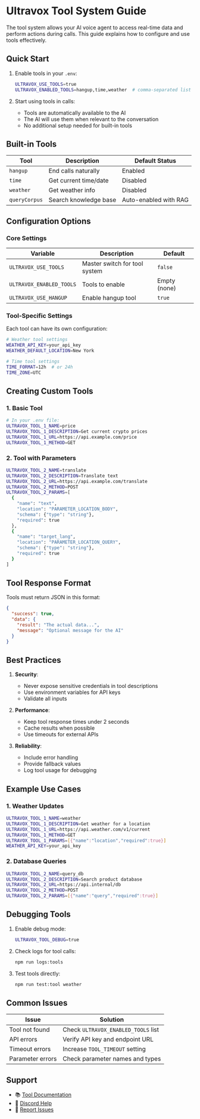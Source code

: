 # Ultravox Tool System Guide

The tool system allows your AI voice agent to access real-time data and perform actions during calls. This guide explains how to configure and use tools effectively.

## Quick Start

1. Enable tools in your `.env`:
   ```bash
   ULTRAVOX_USE_TOOLS=true
   ULTRAVOX_ENABLED_TOOLS=hangup,time,weather  # comma-separated list
   ```

2. Start using tools in calls:
   - Tools are automatically available to the AI
   - The AI will use them when relevant to the conversation
   - No additional setup needed for built-in tools

## Built-in Tools

| Tool | Description | Default Status |
|------|-------------|----------------|
| `hangup` | End calls naturally | Enabled |
| `time` | Get current time/date | Disabled |
| `weather` | Get weather info | Disabled |
| `queryCorpus` | Search knowledge base | Auto-enabled with RAG |

## Configuration Options

### Core Settings

| Variable | Description | Default |
|----------|-------------|---------|
| `ULTRAVOX_USE_TOOLS` | Master switch for tool system | `false` |
| `ULTRAVOX_ENABLED_TOOLS` | Tools to enable | Empty (none) |
| `ULTRAVOX_USE_HANGUP` | Enable hangup tool | `true` |

### Tool-Specific Settings

Each tool can have its own configuration:

```bash
# Weather tool settings
WEATHER_API_KEY=your_api_key
WEATHER_DEFAULT_LOCATION=New York

# Time tool settings
TIME_FORMAT=12h  # or 24h
TIME_ZONE=UTC
```

## Creating Custom Tools

### 1. Basic Tool

```bash
# In your .env file:
ULTRAVOX_TOOL_1_NAME=price
ULTRAVOX_TOOL_1_DESCRIPTION=Get current crypto prices
ULTRAVOX_TOOL_1_URL=https://api.example.com/price
ULTRAVOX_TOOL_1_METHOD=GET
```

### 2. Tool with Parameters

```bash
ULTRAVOX_TOOL_2_NAME=translate
ULTRAVOX_TOOL_2_DESCRIPTION=Translate text
ULTRAVOX_TOOL_2_URL=https://api.example.com/translate
ULTRAVOX_TOOL_2_METHOD=POST
ULTRAVOX_TOOL_2_PARAMS=[
  {
    "name": "text",
    "location": "PARAMETER_LOCATION_BODY",
    "schema": {"type": "string"},
    "required": true
  },
  {
    "name": "target_lang",
    "location": "PARAMETER_LOCATION_QUERY",
    "schema": {"type": "string"},
    "required": true
  }
]
```

## Tool Response Format

Tools must return JSON in this format:

```json
{
  "success": true,
  "data": {
    "result": "The actual data...",
    "message": "Optional message for the AI"
  }
}
```

## Best Practices

1. **Security**:
   - Never expose sensitive credentials in tool descriptions
   - Use environment variables for API keys
   - Validate all inputs

2. **Performance**:
   - Keep tool response times under 2 seconds
   - Cache results when possible
   - Use timeouts for external APIs

3. **Reliability**:
   - Include error handling
   - Provide fallback values
   - Log tool usage for debugging

## Example Use Cases

### 1. Weather Updates
```bash
ULTRAVOX_TOOL_1_NAME=weather
ULTRAVOX_TOOL_1_DESCRIPTION=Get weather for a location
ULTRAVOX_TOOL_1_URL=https://api.weather.com/v1/current
ULTRAVOX_TOOL_1_METHOD=GET
ULTRAVOX_TOOL_1_PARAMS=[{"name":"location","required":true}]
WEATHER_API_KEY=your_api_key
```

### 2. Database Queries
```bash
ULTRAVOX_TOOL_2_NAME=query_db
ULTRAVOX_TOOL_2_DESCRIPTION=Search product database
ULTRAVOX_TOOL_2_URL=https://api.internal/db
ULTRAVOX_TOOL_2_METHOD=POST
ULTRAVOX_TOOL_2_PARAMS=[{"name":"query","required":true}]
```

## Debugging Tools

1. Enable debug mode:
   ```bash
   ULTRAVOX_TOOL_DEBUG=true
   ```

2. Check logs for tool calls:
   ```bash
   npm run logs:tools
   ```

3. Test tools directly:
   ```bash
   npm run test:tool weather
   ```

## Common Issues

| Issue | Solution |
|-------|----------|
| Tool not found | Check `ULTRAVOX_ENABLED_TOOLS` list |
| API errors | Verify API key and endpoint URL |
| Timeout errors | Increase `TOOL_TIMEOUT` setting |
| Parameter errors | Check parameter names and types |

## Support

- 📚 [Tool Documentation](https://docs.ultravox.ai/tools)
- 💬 [Discord Help](https://discord.gg/ultravox)
- 🐛 [Report Issues](https://github.com/aipowergrid/ultravox-integrations/issues) 